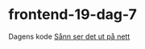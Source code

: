 # frontend-19-dag-7
Dagens kode
[Sånn ser det ut på nett](https://gloer.github.io/frontend-19-dag-7/)
